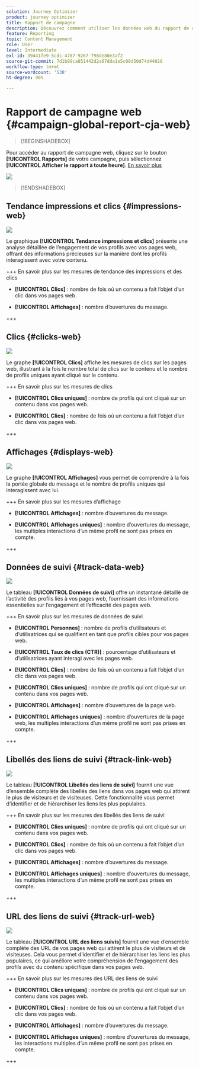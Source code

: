 ```yaml
---
solution: Journey Optimizer
product: journey optimizer
title: Rapport de campagne
description: Découvrez comment utiliser les données web du rapport de campagne.
feature: Reporting
topic: Content Management
role: User
level: Intermediate
exl-id: 39441fe9-5cdc-4787-9267-798de80e3af2
source-git-commit: 7d1b89ca851442d2a67dda1e5c08d50d74d44028
workflow-type: tm+mt
source-wordcount: '538'
ht-degree: 96%

---
```


# Rapport de campagne web {#campaign-global-report-cja-web}

>[!BEGINSHADEBOX]

Pour accéder au rapport de campagne web, cliquez sur le bouton **[!UICONTROL Rapports]** de votre campagne, puis sélectionnez **[!UICONTROL Afficher le rapport à toute heure]**. [En savoir plus](report-gs-cja.md)

![](assets/report-access.png)

>[!ENDSHADEBOX]

## Tendance impressions et clics {#impressions-web}

![](assets/cja-web-impression.png)

Le graphique **[!UICONTROL Tendance impressions et clics]** présente une analyse détaillée de l’engagement de vos profils avec vos pages web, offrant des informations précieuses sur la manière dont les profils interagissent avec votre contenu.

+++ En savoir plus sur les mesures de tendance des impressions et des clics

* **[!UICONTROL Clics]** : nombre de fois où un contenu a fait l’objet d’un clic dans vos pages web.

* **[!UICONTROL Affichages]** : nombre d’ouvertures du message.

+++

## Clics {#clicks-web}

![](assets/cja-web-clicks.png)

Le graphe **[!UICONTROL Clics]** affiche les mesures de clics sur les pages web, illustrant à la fois le nombre total de clics sur le contenu et le nombre de profils uniques ayant cliqué sur le contenu.

+++ En savoir plus sur les mesures de clics

* **[!UICONTROL Clics uniques]** : nombre de profils qui ont cliqué sur un contenu dans vos pages web.

* **[!UICONTROL Clics]** : nombre de fois où un contenu a fait l’objet d’un clic dans vos pages web.

+++

## Affichages {#displays-web}

![](assets/cja-web-displays.png)

Le graphe **[!UICONTROL Affichages]** vous permet de comprendre à la fois la portée globale du message et le nombre de profils uniques qui interagissent avec lui.

+++ En savoir plus sur les mesures d’affichage

* **[!UICONTROL Affichages]** : nombre d’ouvertures du message.

* **[!UICONTROL Affichages uniques]** : nombre dʼouvertures du message, les multiples interactions dʼun même profil ne sont pas prises en compte.

+++


## Données de suivi {#track-data-web}

![](assets/cja-web-tracking-data.png)

Le tableau **[!UICONTROL Données de suivi]** offre un instantané détaillé de l’activité des profils liés à vos pages web, fournissant des informations essentielles sur l’engagement et l’efficacité des pages web.

+++ En savoir plus sur les mesures de données de suivi

* **[!UICONTROL Personnes]** : nombre de profils d’utilisateurs et d’utilisatrices qui se qualifient en tant que profils cibles pour vos pages web.

* **[!UICONTROL Taux de clics (CTR)]** : pourcentage d’utilisateurs et d’utilisatrices ayant interagi avec les pages web.

* **[!UICONTROL Clics]** : nombre de fois où un contenu a fait l’objet d’un clic dans vos pages web.

* **[!UICONTROL Clics uniques]** : nombre de profils qui ont cliqué sur un contenu dans vos pages web.

* **[!UICONTROL Affichages]** : nombre d’ouvertures de la page web.

* **[!UICONTROL Affichages uniques]** : nombre dʼouvertures de la page web, les multiples interactions dʼun même profil ne sont pas prises en compte.

+++

## Libellés des liens de suivi {#track-link-web}

![](assets/cja-web-tracked-link-labels.png)

Le tableau **[!UICONTROL Libellés des liens de suivi]** fournit une vue d’ensemble complète des libellés des liens dans vos pages web qui attirent le plus de visiteurs et de visiteuses. Cette fonctionnalité vous permet d’identifier et de hiérarchiser les liens les plus populaires.

+++ En savoir plus sur les mesures des libellés des liens de suivi

* **[!UICONTROL Clics uniques]** : nombre de profils qui ont cliqué sur un contenu dans vos pages web.

* **[!UICONTROL Clics]** : nombre de fois où un contenu a fait l’objet d’un clic dans vos pages web.

* **[!UICONTROL Affichages]** : nombre d’ouvertures du message.

* **[!UICONTROL Affichages uniques]** : nombre dʼouvertures du message, les multiples interactions dʼun même profil ne sont pas prises en compte.

+++

## URL des liens de suivi {#track-url-web}

![](assets/cja-web-tracked-link-urls.png)

Le tableau **[!UICONTROL URL des liens suivis]** fournit une vue d’ensemble complète des URL de vos pages web qui attirent le plus de visiteurs et de visiteuses. Cela vous permet d’identifier et de hiérarchiser les liens les plus populaires, ce qui améliore votre compréhension de l’engagement des profils avec du contenu spécifique dans vos pages web.

+++ En savoir plus sur les mesures des URL des liens de suivi

* **[!UICONTROL Clics uniques]** : nombre de profils qui ont cliqué sur un contenu dans vos pages web.

* **[!UICONTROL Clics]** : nombre de fois où un contenu a fait l’objet d’un clic dans vos pages web.

* **[!UICONTROL Affichages]** : nombre d’ouvertures du message.

* **[!UICONTROL Affichages uniques]** : nombre d’ouvertures du message, les interactions multiples d’un même profil ne sont pas prises en compte.

+++
